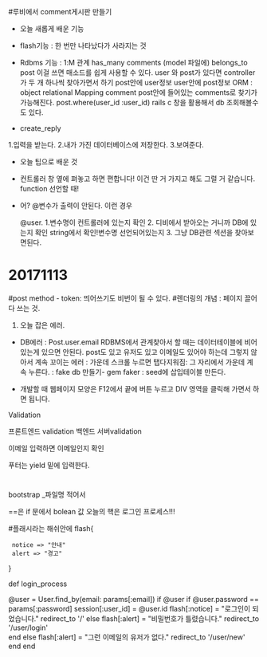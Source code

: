 
#루비에서 comment게시판 만들기

* 오늘 새롭게 배운 기능

- flash기능 : 한 번만 나타났다가 사라지는 것
- Rdbms 기능 : 1:M 관계 has_many comments  (model 파일에)
                        belongs_to post
 이걸 쓰면 매소드를 쉽게 사용할 수 있다.
 user 와 post가 있다면 controller 가 두 개
 하나씩 찾아가면서 하기
 post안에 user정보 user안에 post정보 ORM : object relational Mapping
 comment post안에 들어있는 comments로 찾기가 가능해진다.
 post.where(user_id :user_id)
 rails c 창을 활용해서 db 조회해볼수도 있다.

- create_reply

1.입력을 받는다.
2.내가 가진 데이터베이스에 저장한다.
3.보여준다.



* 오늘 팁으로 배운 것

-  컨트롤러 창 옆에 펴놓고 하면 편합니다!
  이건 딴 거 가지고 해도 그럴 거 같습니다.
  function 선언할 때!

- 어? @변수가 출력이 안된다. 이런 경우
  
    @user. 
    1.변수명이 컨트롤러에 있는지 확인
    2. 디비에서 받아오는 거니까 DB에 있는지 확인
     string에서 확인!변수명 선언되어있는지
    3. 그냥 DB관련 섹션을 찾아보면된다.
    

    


# 20171113
#post method - token: 띄어쓰기도 비번이 될 수 있다. 
#렌더링의 개념 : 페이지 끌어다 쓰는 것.

 1. 오늘 잡은 에러.
 
- DB에러 
 : Post.user.email RDBMS에서 관계찾아서 할 때는 데이터테이블에 비어있는게 있으면 안된다.
 post도 있고 유저도 있고 이메일도 있어야 하는데 그렇지 않아서 계속 꼬이는 에러
 : 가운데 스크롤 누르면 탭다지워짐: 그 자리에서 가운데 계속 누른다.
 : fake db 만들기- gem faker : seed에 삽입테이블 만든다.

- 개발할 때 웹페이지 모양은 F12에서 끝에 버튼 누르고 DIV 영역을 클릭해 가면서 하면 됩니다.

 Validation
 
 프론트엔드 validation
 백엔드 서버validation
 
 이메일 입력하면 이메일인지 확인
 
 푸터는 yield 밑에 입력한다.
 
 #
 bootstrap
 _파일명 적어서 
 
 ==은 if 문에서 bolean 값 오늘의 핵은 로그인 프로세스!!!
 
 
 #플래시라는 해쉬안에 flash{
     
     notice => "안내"
     alert => "경고"
     
 }
 
 def login_process
 
 @user = User.find_by(email: params[:email])
 if @user 
   if @user.password == params[:password]
      session[:user_id] = @user.id
      flash[:notice] = "로그인이 되었습니다."
      redirect_to '/'
    else 
     flash[:alert] = "비밀번호가 틀렸습니다."
     redirect_to '/user/login'     
   end 
 else
  flash[:alert] = "그런 이메일의 유저가 없다."
  redirect_to '/user/new'
    end
end
 


